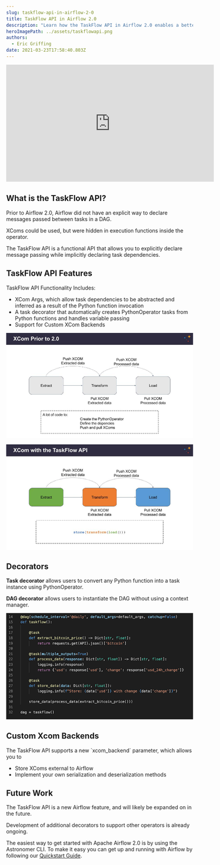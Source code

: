 ```yaml
---
slug: taskflow-api-in-airflow-2-0
title: TaskFlow API in Airflow 2.0
description: "Learn how the TaskFlow API in Airflow 2.0 enables a better DAG authoring experience."
heroImagePath: ../assets/taskflowapi.png
authors:
  - Eric Griffing
date: 2021-03-23T17:58:40.803Z
---
```


<!-- markdownlint-disable MD033 -->
<iframe width="560" height="315" src="https://www.youtube.com/embed/DljJg_lXBYQ" title="YouTube video player" frameborder="0" allow="accelerometer; autoplay; clipboard-write; encrypted-media; gyroscope; picture-in-picture" allowfullscreen></iframe>

## What is the TaskFlow API?

Prior to Airflow 2.0, Airflow did not have an explicit way to declare messages passed between tasks in a DAG. 

XComs could be used, but were hidden in execution functions inside the operator.

The TaskFlow API is a functional API that allows you to explicitly declare message passing while implicitly declaring task dependencies. 

## TaskFlow API Features 

TaskFlow API Functionality Includes:

* XCom Args, which allow task dependencies to be abstracted and inferred as a result of the Python function invocation
* A task decorator that automatically creates PythonOperator tasks from Python functions and handles variable passing
* Support for Custom XCom Backends

![Xcom Prior](../assets/xcom.jpg)

![Xcom with TaskFlow API](../assets/xcomwithtaskflow.jpg)

## Decorators

**Task decorator** allows users to convert any Python function into a task instance using PythonOperator. 

**DAG decorator** allows users to instantiate the DAG without using a context manager.

![Decorators](../assets/decorators.png)

## Custom Xcom Backends

The TaskFlow API supports a new \`xcom_backend\` parameter, which allows you to

* Store XComs external to Airflow
* Implement your own serialization and deserialization methods

## Future Work

The TaskFlow API is a new Airflow feature, and will likely be expanded on in the future. 

Development of additional decorators to support other operators is already ongoing.

The easiest way to get started with Apache Airflow 2.0 is by using the Astronomer CLI. To make it easy you can get up and running with Airflow by following our [Quickstart Guide](https://www.astronomer.io/guides/get-started-airflow-2).
